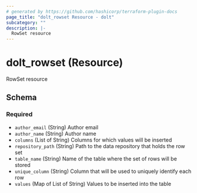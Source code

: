 ```yaml
---
# generated by https://github.com/hashicorp/terraform-plugin-docs
page_title: "dolt_rowset Resource - dolt"
subcategory: ""
description: |-
  RowSet resource
---
```


# dolt_rowset (Resource)

RowSet resource



<!-- schema generated by tfplugindocs -->
## Schema

### Required

- `author_email` (String) Author email
- `author_name` (String) Author name
- `columns` (List of String) Columns for which values will be inserted
- `repository_path` (String) Path to the data repository that holds the row set
- `table_name` (String) Name of the table where the set of rows will be stored
- `unique_column` (String) Column that will be used to uniquely identify each row
- `values` (Map of List of String) Values to be inserted into the table
